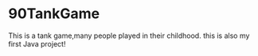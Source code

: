 # 90TankGame
This is a tank game,many people played in their childhood. this is also my first Java project!
